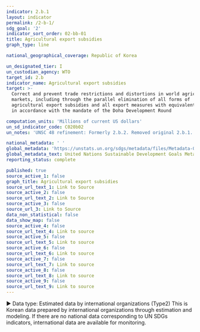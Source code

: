 ```yaml
---
indicator: 2.b.1
layout: indicator
permalink: /2-b-1/
sdg_goal: '2'
indicator_sort_order: 02-bb-01
title: Agricultural export subsidies
graph_type: line

national_geographical_coverage: Republic of Korea

un_designated_tier: I
un_custodian_agency: WTO
target_id: 2.b
indicator_name: Agricultural export subsidies
target: >-
  Correct and prevent trade restrictions and distortions in world agricultural
  markets, including through the parallel elimination of all forms of
  agricultural export subsidies and all export measures with equivalent effect,
  in accordance with the mandate of the Doha Development Round

computation_units: 'Millions of current US dollars'
un_sd_indicator_code: C020b02
un_notes: 'UNSC 48 refinement: Formerly 2.b.2. Removed original 2.b.1.'

national_metadata: ' '
global_metadata: 'https://unstats.un.org/sdgs/metadata/files/Metadata-02-0B-01.pdf'
global_metadata_text: United Nations Sustainable Development Goals Metadata (pdf 232kB)
reporting_status: complete

published: true
source_active_1: false
graph_title: Agricultural export subsidies
source_url_text_1: Link to Source
source_active_2: false
source_url_text_2: Link to Source
source_active_3: false
source_url_3: Link to Source
data_non_statistical: false
data_show_map: false
source_active_4: false
source_url_text_4: Link to source
source_active_5: false
source_url_text_5: Link to source
source_active_6: false
source_url_text_6: Link to source
source_active_7: false
source_url_text_7: Link to source
source_active_8: false
source_url_text_8: Link to source
source_active_9: false
source_url_text_9: Link to source
---
```

▶ Data type: Estimated data by international organizations (Type2) This is Korean data prepared by international organizations through estimation and modeling. If there are no national data corresponding to UN SDGs indicators, international data are available for monitoring.
